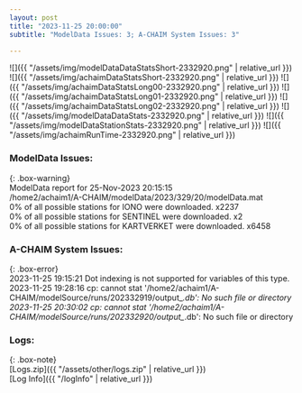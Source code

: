```yaml
---
layout: post
title: "2023-11-25 20:00:00"
subtitle: "ModelData Issues: 3; A-CHAIM System Issues: 3"

---
```


![]({{ "/assets/img/modelDataDataStatsShort-2332920.png" | relative_url }})
![]({{ "/assets/img/achaimDataStatsShort-2332920.png" | relative_url }})
![]({{ "/assets/img/achaimDataStatsLong00-2332920.png" | relative_url }})
![]({{ "/assets/img/achaimDataStatsLong01-2332920.png" | relative_url }})
![]({{ "/assets/img/achaimDataStatsLong02-2332920.png" | relative_url }})
![]({{ "/assets/img/modelDataDataStats-2332920.png" | relative_url }})
![]({{ "/assets/img/modelDataStationStats-2332920.png" | relative_url }})
![]({{ "/assets/img/achaimRunTime-2332920.png" | relative_url }})


### ModelData Issues:  
  
{: .box-warning}  
 ModelData report for 25-Nov-2023 20:15:15   
 /home2/achaim1/A-CHAIM/modelData/2023/329/20/modelData.mat   
 0% of all possible stations for IONO were downloaded. x2237   
 0% of all possible stations for SENTINEL were downloaded. x2   
 0% of all possible stations for KARTVERKET were downloaded. x6458   
  
### A-CHAIM System Issues:  
  
{: .box-error}  
2023-11-25 19:15:21 Dot indexing is not supported for variables of this type.  
2023-11-25 19:28:16 cp: cannot stat '/home2/achaim1/A-CHAIM/modelSource/runs/202332919/output_*.db': No such file or directory  
2023-11-25 20:30:02 cp: cannot stat '/home2/achaim1/A-CHAIM/modelSource/runs/202332920/output_*.db': No such file or directory  

### Logs:  
  
{: .box-note}  
[Logs.zip]({{ "/assets/other/logs.zip" | relative_url }})  
[Log Info]({{ "/logInfo" | relative_url }})  
